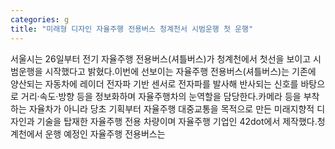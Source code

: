 ```yaml
---
categories: g
title: "미래형 디자인 자율주행 전용버스 청계천서 시범운행 첫 운행"
---
```

서울시는 26일부터 전기 자율주행 전용버스(셔틀버스)가 청계천에서 첫선을 보이고 시범운행을 시작했다고 밝혔다.이번에 선보이는 자율주행 전용버스(셔틀버스)는 기존에 양산되는 자동차에 레이더 전자파 기반 센서로 전자파를 발사해 반사되는 신호를 바탕으로 거리·속도·방향 등을 정보화하며 자율주행차의 눈역할을 담당한다.카메라 등을 부착하는 자율차가 아니라 당초 기획부터 자율주행 대중교통을 목적으로 만든 미래지향적 디자인과 기술을 탑재한 자율주행 전용 차량이며 자율주행 기업인 42dot에서 제작했다.청계천에서 운행 예정인 자율주행 전용버스는